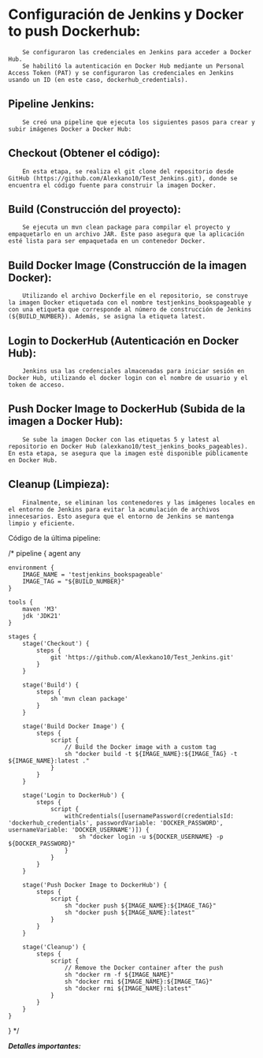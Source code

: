 # Configuración de Jenkins y Docker to push Dockerhub:

        Se configuraron las credenciales en Jenkins para acceder a Docker Hub.
        Se habilitó la autenticación en Docker Hub mediante un Personal Access Token (PAT) y se configuraron las credenciales en Jenkins usando un ID (en este caso, dockerhub_credentials).

## Pipeline Jenkins:

        Se creó una pipeline que ejecuta los siguientes pasos para crear y subir imágenes Docker a Docker Hub:
## Checkout (Obtener el código):
        En esta etapa, se realiza el git clone del repositorio desde GitHub (https://github.com/Alexkano10/Test_Jenkins.git), donde se encuentra el código fuente para construir la imagen Docker.
## Build (Construcción del proyecto):
        Se ejecuta un mvn clean package para compilar el proyecto y empaquetarlo en un archivo JAR. Este paso asegura que la aplicación esté lista para ser empaquetada en un contenedor Docker.
## Build Docker Image (Construcción de la imagen Docker):
        Utilizando el archivo Dockerfile en el repositorio, se construye la imagen Docker etiquetada con el nombre testjenkins_bookspageable y con una etiqueta que corresponde al número de construcción de Jenkins (${BUILD_NUMBER}). Además, se asigna la etiqueta latest.
## Login to DockerHub (Autenticación en Docker Hub):
        Jenkins usa las credenciales almacenadas para iniciar sesión en Docker Hub, utilizando el docker login con el nombre de usuario y el token de acceso.
## Push Docker Image to DockerHub (Subida de la imagen a Docker Hub):
        Se sube la imagen Docker con las etiquetas 5 y latest al repositorio en Docker Hub (alexkano10/test_jenkins_books_pageables). En esta etapa, se asegura que la imagen esté disponible públicamente en Docker Hub.
## Cleanup (Limpieza):
        Finalmente, se eliminan los contenedores y las imágenes locales en el entorno de Jenkins para evitar la acumulación de archivos innecesarios. Esto asegura que el entorno de Jenkins se mantenga limpio y eficiente.

Código de la última pipeline:

/*
pipeline {
    agent any

    environment {
        IMAGE_NAME = 'testjenkins_bookspageable'
        IMAGE_TAG = "${BUILD_NUMBER}"
    }

    tools {
        maven 'M3'
        jdk 'JDK21'
    }

    stages {
        stage('Checkout') {
            steps {
                git 'https://github.com/Alexkano10/Test_Jenkins.git'
            }
        }

        stage('Build') {
            steps {
                sh 'mvn clean package'
            }
        }

        stage('Build Docker Image') {
            steps {
                script {
                    // Build the Docker image with a custom tag
                    sh "docker build -t ${IMAGE_NAME}:${IMAGE_TAG} -t ${IMAGE_NAME}:latest ."
                }
            }
        }

        stage('Login to DockerHub') {
            steps {
                script {
                    withCredentials([usernamePassword(credentialsId: 'dockerhub_credentials', passwordVariable: 'DOCKER_PASSWORD', usernameVariable: 'DOCKER_USERNAME')]) {
                        sh "docker login -u ${DOCKER_USERNAME} -p ${DOCKER_PASSWORD}"
                    }
                }
            }
        }

        stage('Push Docker Image to DockerHub') {
            steps {
                script {
                    sh "docker push ${IMAGE_NAME}:${IMAGE_TAG}"
                    sh "docker push ${IMAGE_NAME}:latest"
                }
            }
        }

        stage('Cleanup') {
            steps {
                script {
                    // Remove the Docker container after the push
                    sh "docker rm -f ${IMAGE_NAME}"
                    sh "docker rmi ${IMAGE_NAME}:${IMAGE_TAG}"
                    sh "docker rmi ${IMAGE_NAME}:latest"
                }
            }
        }
    }
}
*/

***Detalles importantes:***

<!-- Autenticación en Docker Hub: La pipeline se asegura de realizar el login en Docker Hub utilizando las credenciales almacenadas en Jenkins, lo que permite subir las imágenes de manera segura.
    Automatización: Todos los pasos (build, push y limpieza) están automatizados, lo que garantiza un flujo de trabajo eficiente y libre de errores.
    Limpieza: Después de que las imágenes se suben correctamente, se realizan acciones de limpieza para eliminar los contenedores e imágenes locales, lo que ayuda a mantener el entorno de Jenkins limpio. -->
